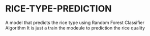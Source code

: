 # RICE-TYPE-PREDICTION
A model that predicts the rice type using Random Forest Classifier Algorithm
It is just a train the modeule to  prediction the rice quality 
